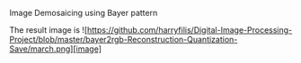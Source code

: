 Image Demosaicing using Bayer pattern 

The result image is ![https://github.com/harryfilis/Digital-Image-Processing-Project/blob/master/bayer2rgb-Reconstruction-Quantization-Save/march.png][image]
